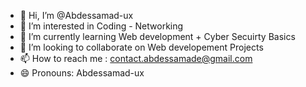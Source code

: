 - 👋 Hi, I’m @Abdessamad-ux
- 👀 I’m interested in Coding - Networking
- 🌱 I’m currently learning Web development + Cyber Secuirty Basics
- 💞️ I’m looking to collaborate on Web developement Projects
- 📫 How to reach me : contact.abdessamade@gmail.com
- 😄 Pronouns: Abdessamad-ux


<!---
Abdessamad-ux/Abdessamad-ux is a ✨ special ✨ repository because its `README.md` (this file) appears on your GitHub profile.
You can click the Preview link to take a look at your changes.
--->

